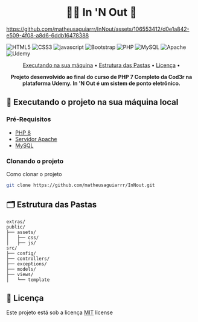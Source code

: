 [HTML5__BADGE]: https://img.shields.io/badge/html5-%23E34F26.svg?style=for-the-badge&logo=html5&logoColor=white
[CSS3__BADGE]: https://img.shields.io/badge/css3-%231572B6.svg?style=for-the-badge&logo=css3&logoColor=white
[JAVASCRIPT__BADGE]: https://img.shields.io/badge/javascript-%23323330.svg?style=for-the-badge&logo=javascript&logoColor=%23F7DF1E
[BOOTSTRAP__BADGE]: https://img.shields.io/badge/bootstrap-%238511FA.svg?style=for-the-badge&logo=bootstrap&logoColor=white
[PHP__BADGE]: https://img.shields.io/badge/php-%23777BB4.svg?style=for-the-badge&logo=php&logoColor=white
[MYSQL__BADGE]: https://img.shields.io/badge/mysql-4479A1.svg?style=for-the-badge&logo=mysql&logoColor=white
[APACHE__BADGE]: https://img.shields.io/badge/apache-%23D42029.svg?style=for-the-badge&logo=apache&logoColor=white
[UDEMY__BADGE]: https://img.shields.io/badge/Udemy-A435F0?style=for-the-badge&logo=Udemy&logoColor=white

<h1 align="center" style="font-weight: bold;">🏃‍♂️ In 'N Out 💼</h1>

https://github.com/matheusaguiarrr/InNout/assets/106553412/d0e1a842-e509-4f08-a8d6-6ddb16478388

![HTML5][HTML5__BADGE]
![CSS3][CSS3__BADGE]
![javascript][JAVASCRIPT__BADGE]
![Bootstrap][BOOTSTRAP__BADGE]
![PHP][PHP__BADGE]
![MySQL][MYSQL__BADGE]
![Apache][APACHE__BADGE]
![Udemy][UDEMY__BADGE]

<p align="center">
  <a href="#executando">Executando na sua máquina</a> • 
  <a href="#pastas">Estrutura das Pastas</a> •
  <a href="#licenca">Licença</a> •
</p>

<p align="center">
  <b>Projeto desenvolvido ao final do curso de PHP 7 Completo da Cod3r na plataforma Udemy. In 'N Out é um sistem de ponto eletrônico.</b>
</p>

<h2 id="executando">🚀 Executando o projeto na sua máquina local</h2>

<h3>Pré-Requisitos</h3>

- [PHP 8](https://github.com)
- [Servidor Apache](https://www.apachefriends.org/pt_br/download.html)
- [MySQL](https://dev.mysql.com/downloads/installer/)

<h3>Clonando o projeto</h3>

Como clonar o projeto

```bash
git clone https://github.com/matheusaguiarrr/InNout.git
```

<h2 id="pastas">🗂️ Estrutura das Pastas</h2>

```
extras/
public/
├── assets/
│   ├── css/
│   ├── js/
src/
├── config/
├── controllers/
├── exceptions/
├── models/
├── views/
│   └── template
```

<h2 id="licenca">📝 Licença</h2>

Este projeto está sob a licença [MIT](LICENSE) license
